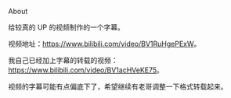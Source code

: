 About

给较真的 UP 的视频制作的一个字幕。

视频地址：<https://www.bilibili.com/video/BV1RuHgePExW>。

我自己已经加上字幕的转载的视频：<https://www.bilibili.com/video/BV1acHVeKE75>。

视频的字幕可能有点偏底下了，希望继续有老哥调整一下格式转载起来。


